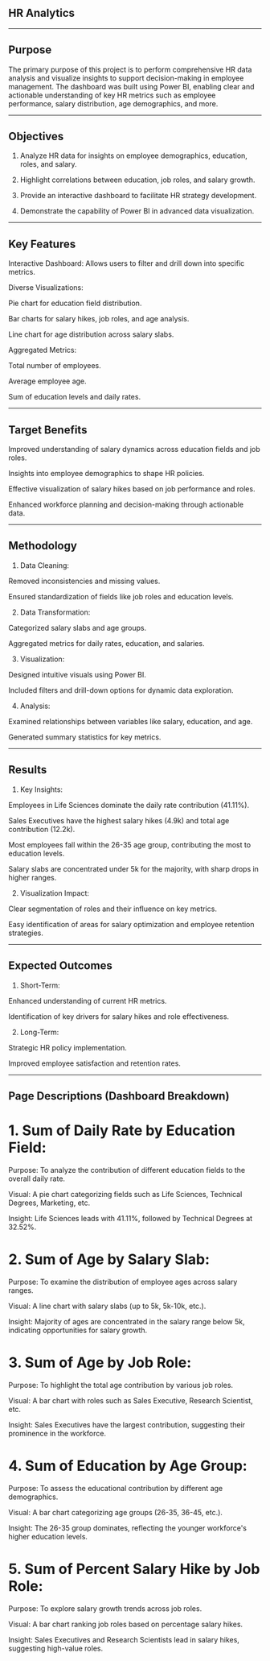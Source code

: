 ## HR Analytics 


---

## Purpose

The primary purpose of this project is to perform comprehensive HR data analysis and visualize insights to support decision-making in employee management. The dashboard was built using Power BI, enabling clear and actionable understanding of key HR metrics such as employee performance, salary distribution, age demographics, and more.


---

## Objectives

1. Analyze HR data for insights on employee demographics, education, roles, and salary.


2. Highlight correlations between education, job roles, and salary growth.


3. Provide an interactive dashboard to facilitate HR strategy development.


4. Demonstrate the capability of Power BI in advanced data visualization.




---

## Key Features

Interactive Dashboard: Allows users to filter and drill down into specific metrics.

Diverse Visualizations:

Pie chart for education field distribution.

Bar charts for salary hikes, job roles, and age analysis.

Line chart for age distribution across salary slabs.


Aggregated Metrics:

Total number of employees.


Average employee age.


Sum of education levels and daily rates.




---

## Target Benefits

Improved understanding of salary dynamics across education fields and job roles.


Insights into employee demographics to shape HR policies.


Effective visualization of salary hikes based on job performance and roles.


Enhanced workforce planning and decision-making through actionable data.



---

## Methodology

1. Data Cleaning:

Removed inconsistencies and missing values.

Ensured standardization of fields like job roles and education levels.




2. Data Transformation:

Categorized salary slabs and age groups.

Aggregated metrics for daily rates, education, and salaries.



3. Visualization:

Designed intuitive visuals using Power BI.

Included filters and drill-down options for dynamic data exploration.




4. Analysis:

Examined relationships between variables like salary, education, and age.

Generated summary statistics for key metrics.





---

## Results

1. Key Insights:

Employees in Life Sciences dominate the daily rate contribution (41.11%).


Sales Executives have the highest salary hikes (4.9k) and total age contribution (12.2k).


Most employees fall within the 26-35 age group, contributing the most to education levels.


Salary slabs are concentrated under 5k for the majority, with sharp drops in higher ranges.





2. Visualization Impact:

Clear segmentation of roles and their influence on key metrics.

Easy identification of areas for salary optimization and employee retention strategies.





---

## Expected Outcomes

1. Short-Term:

Enhanced understanding of current HR metrics.

Identification of key drivers for salary hikes and role effectiveness.





2. Long-Term:

Strategic HR policy implementation.

Improved employee satisfaction and retention rates.





---

## Page Descriptions (Dashboard Breakdown)

# 1. Sum of Daily Rate by Education Field:

Purpose: To analyze the contribution of different education fields to the overall daily rate.

Visual: A pie chart categorizing fields such as Life Sciences, Technical Degrees, Marketing, etc.

Insight: Life Sciences leads with 41.11%, followed by Technical Degrees at 32.52%.



# 2. Sum of Age by Salary Slab:

Purpose: To examine the distribution of employee ages across salary ranges.

Visual: A line chart with salary slabs (up to 5k, 5k-10k, etc.).

Insight: Majority of ages are concentrated in the salary range below 5k, indicating opportunities for salary growth.



# 3. Sum of Age by Job Role:

Purpose: To highlight the total age contribution by various job roles.

Visual: A bar chart with roles such as Sales Executive, Research Scientist, etc.

Insight: Sales Executives have the largest contribution, suggesting their prominence in the workforce.



# 4. Sum of Education by Age Group:
Purpose: To assess the educational contribution by different age demographics.

Visual: A bar chart categorizing age groups (26-35, 36-45, etc.).

Insight: The 26-35 group dominates, reflecting the younger workforce's higher education levels.



# 5. Sum of Percent Salary Hike by Job Role:

Purpose: To explore salary growth trends across job roles.

Visual: A bar chart ranking job roles based on percentage salary hikes.

Insight: Sales Executives and Research Scientists lead in salary hikes, suggesting high-value roles.












